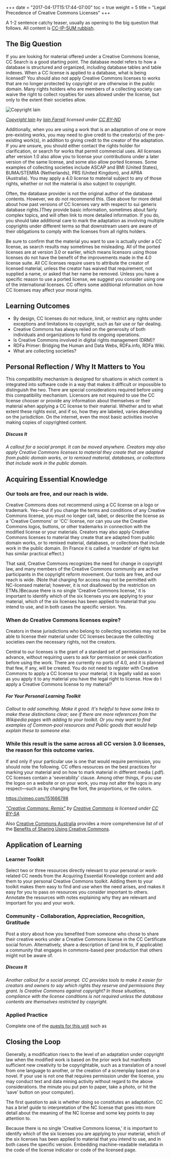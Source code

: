 +++
date = "2017-04-17T15:17:44-07:00"
toc = true
weight = 5
title = "Legal Precedence of Creative Commons Licenses"
+++

A 1-2 sentence catchy teaser, usually as opening to the big question that follows. All content is [CC-IP-SUM rubbish](https://cogdog.github.io/cc-ipsum/).

## The Big Question

If you are looking for material offered under a Creative Commons license, CC Search is a good starting point. The database model refers to how a database is structured and organized, including database tables and table indexes. When a CC license is applied to a database, what is being licensed? You should also not apply Creative Commons licenses to works that are no longer protected by copyright or are otherwise in the public domain. Many rights holders who are members of a collecting society can waive the right to collect royalties for uses allowed under the license, but only to the extent their societies allow.

![Copyright Iain](https://github.com/creativecommons/cc-cert-core/blob/master/images/commons/copyright-iain.jpg "Copyright Iain")

*[Copyright Iain](https://www.flickr.com/photos/iain/4804390638/) by [Iain Farrell](https://www.flickr.com/photos/iain/) licensed under [CC BY-ND](https://creativecommons.org/licenses/by-nd/2.0/)*


Additionally, when you are using a work that is an adaptation of one or more pre-existing works, you may need to give credit to the creator(s) of the pre-existing work(s), in addition to giving credit to the creator of the adaptation. If you are unsure, you should either contact the rights holder for clarification, or search for works that permit commercial uses. All licenses after version 1.0 also allow you to license your contributions under a later version of the same license, and some also allow ported licenses. Some examples of collecting societies include ASCAP and BMI (United States), BUMA/STEMRA (Netherlands), PRS (United Kingdom), and APRA (Australia). You may apply a 4.0 license to material subject to any of those rights, whether or not the material is also subject to copyright.

Often, the database provider is not the original author of the database contents. However, we do not recommend this. (See above for more detail about how past versions of CC licenses vary with respect to sui generis database rights.)They provide basic information, sometimes about fairly complex topics, and will often link to more detailed information. If you do, you should take additional care to mark the adaptation as involving multiple copyrights under different terms so that downstream users are aware of their obligations to comply with the licenses from all rights holders.

Be sure to confirm that the material you want to use is actually under a CC license, as search results may sometimes be misleading. All of the ported licenses are at version 3.0 or earlier, which means licensors using those licenses do not have the benefit of the improvements made in the 4.0 license suite. All CC licenses require users to attribute the creator of licensed material, unless the creator has waived that requirement, not supplied a name, or asked that her name be removed. Unless you have a specific reason to use a ported license, we suggest you consider using one of the international licenses. CC offers some additional information on how CC licenses may affect your moral rights.

## Learning Outcomes

* By design, CC licenses do not reduce, limit, or restrict any rights under exceptions and limitations to copyright, such as fair use or fair dealing. 
* Creative Commons has always relied on the generosity of both individuals and organizations to fund its ongoing operations. 
* Is Creative Commons involved in digital rights management (DRM)? 
* RDFa Primer: Bridging the Human and Data Webs, RDFa.info, RDFa Wiki. 
* What are collecting societies?

## Personal Reflection / Why It Matters to You  
  
This compatibility mechanism is designed for situations in which content is integrated into software code in a way that makes it difficult or impossible to distinguish the two. There are special considerations required before using this compatibility mechanism. Licensors are not required to use the CC license chooser or provide any information about themselves or their material when applying a CC license to their material. Whether and to what extent these rights exist, and if so, how they are labeled, varies depending on the jurisdiction. On the internet, even the most basic activities involve making copies of copyrighted content.


##### Discuss It

*A callout for a social prompt. It can be moved anywhere. Creators may also apply Creative Commons licenses to material they create that are adapted from public domain works, or to remixed material, databases, or collections that include work in the public domain.*


## Acquiring Essential Knowledge 


### Our tools are free, and our reach is wide. 


Creative Commons does not recommend using a CC license on a logo or trademark. Yes—but if you change the terms and conditions of any Creative Commons license, you must no longer call, label, or describe the license as a 'Creative Commons' or 'CC' license, nor can you use the Creative Commons logos, buttons, or other trademarks in connection with the modified license or your materials. Creators may also apply Creative Commons licenses to material they create that are adapted from public domain works, or to remixed material, databases, or collections that include work in the public domain. (In France it is called a 'mandate' of rights but has similar practical effect.) 

That said, Creative Commons recognizes the need for change in copyright law, and many members of the Creative Commons community are active participants in the copyright reform movement. Our tools are free, and our reach is wide. (Note that charging for access may not be permitted with NC-licensed material; however, it is not disallowed by the restriction on ETMs.)Because there is no single 'Creative Commons license,' it is important to identify which of the six licenses you are applying to your material, which of the six licenses has been applied to material that you intend to use, and in both cases the specific version. Yes.

### When do Creative Commons licenses expire? 

Creators in these jurisdictions who belong to collecting societies may not be able to license their material under CC licenses because the collecting societies own the necessary rights, not the creators.

Central to our licenses is the grant of a standard set of permissions in advance, without requiring users to ask for permission or seek clarification before using the work. There are currently no ports of 4.0, and it is planned that few, if any, will be created. You do not need to register with Creative Commons to apply a CC license to your material; it is legally valid as soon as you apply it to any material you have the legal right to license. How do I apply a Creative Commons license to my material?


##### For Your Personal Learning Toolkit
*Callout to add something. Make it good. It's helpful to have some links to make these distinctions clear; see if there are more references from the Wikipedia pages with adding to your toolkit. Or you may want to find examples of Common-pool resources and Public goods that would help explain these to someone else.*


### While this result is the same across all CC version 3.0 licenses, the reason for this outcome varies. 

If and only if your particular use is one that would require permission, you should note the following. CC offers resources on the best practices for marking your material and on how to mark material in different media (.pdf). CC licenses contain a 'severability' clause. Among other things, if you use the logos on a website or on your work, you may not alter the logos in any respect—such as by changing the font, the proportions, or the colors.

https://vimeo.com/151666798

*["Creative Commons: Remix"](https://vimeo.com/151666798) by [Creative Commons](https://vimeo.com/creativecommonsvideos) is licensed under [CC BY-SA](https://creativecommons.org/licenses/by-sa/3.0)*

Also [Creative Commons Australia](http://creativecommons.org.au) provides a more comprehensive list of of the [Benefits of Sharing Using Creative Commons](http://creativecommons.org.au/content/Benefits_of_CC_08.pdf).


## Application of Learning

### Learner Toolkit
Select two or three resources directly relevant to your personal or work-related CC needs from the Acquiring Essential Knowledge content and add them to your personal Creative Commons toolkit. Adding them to your toolkit makes them easy to find and use when the need arises, and makes it easy for you to pass on resources you consider important to others. Annotate the resources with notes explaining why they are relevant and important for you and your work.

### Community - Collaboration, Appreciation, Recognition, Gratitude
Post a story about how you benefited from someone who chose to share their creative works under a Creative Commons license in the CC Certificate social forum. Alternatively, share a description of (and link to, if applicable) a community that engages in commons-based peer production that others might not be aware of.


##### Discuss It

*Another callout for a social prompt. CC provides tools to make it easier for creators and owners to say which rights they reserve and permissions they grant.  Is Creative Commons against copyright? In those situations, compliance with the license conditions is not required unless the database contents are themselves restricted by copyright.*


### Applied Practice

Complete one of the [quests for this unit](https://certificates.creativecommons.org/quests/cats/remixing/) such as 


## Closing the Loop

Generally, a modification rises to the level of an adaptation under copyright law when the modified work is based on the prior work but manifests sufficient new creativity to be copyrightable, such as a translation of a novel from one language to another, or the creation of a screenplay based on a novel. If your use is not one that requires permission under the license, you may conduct text and data mining activity without regard to the above considerations. the minute you put pen to paper, take a photo, or hit the 'save' button on your computer).


The first question to ask is whether doing so constitutes an adaptation. CC has a brief guide to interpretation of the NC license that goes into more detail about the meaning of the NC license and some key points to pay attention to. 

Because there is no single 'Creative Commons license,' it is important to identify which of the six licenses you are applying to your material, which of the six licenses has been applied to material that you intend to use, and in both cases the specific version. Embedding machine-readable metadata in the code of the license indicator or code of the licensed page.



